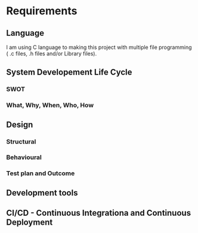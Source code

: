 
# Requirements

## Language
I am using C language to making this project with multiple file programming ( .c files, .h files and/or Library files).
## System Developement Life Cycle 
 ### SWOT
 ### What, Why, When, Who, How
## Design
### Structural
### Behavioural
### Test plan and Outcome 
## Development tools 
## CI/CD - Continuous Integrationa and Continuous Deployment 
   
